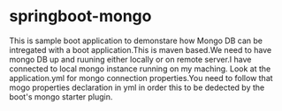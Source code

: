 # springboot-mongo
This is sample boot application to demonstare how Mongo DB can be intregated with a boot application.This is maven based.We need to have mongo DB up and ruuning either locally or on remote server.I have connected to local mongo instance running on my maching.
Look at the application.yml for mongo connection properties.You need to follow that mogo properties declaration in yml in order this to be dedected by the boot's mongo starter plugin.
